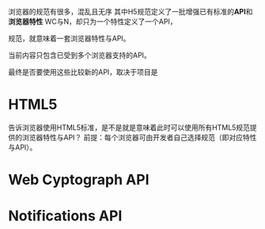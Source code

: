 浏览器的规范有很多，混乱且无序
其中H5规范定义了一批增强已有标准的**API**和**浏览器特性**
WC与N，却只为一个特性定义了一个API，

规范，就意味着一套浏览器特性与API。

当前内容只包含已受到多个浏览器支持的API。

最终是否要使用这些比较新的API，取决于项目是
# HTML5
告诉浏览器使用HTML5标准，是不是就是意味着此时可以使用所有HTML5规范提供的浏览器特性与API？
前提：每个浏览器可由开发者自己选择规范（即对应特性与API）。
# Web Cyptograph API
# Notifications API

